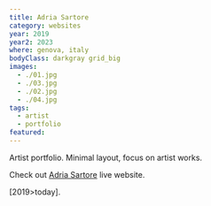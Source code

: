 ```yaml
---
title: Adria Sartore
category: websites
year: 2019
year2: 2023
where: genova, italy
bodyClass: darkgray grid_big
images:
  - ./01.jpg
  - ./03.jpg
  - ./02.jpg
  - ./04.jpg
tags:
  - artist
  - portfolio
featured:
---
```


Artist portfolio. Minimal layout, focus on artist works.

Check out [Adria Sartore](https://adriasartore.com?source=rokma.com) live website.

[2019>today].
